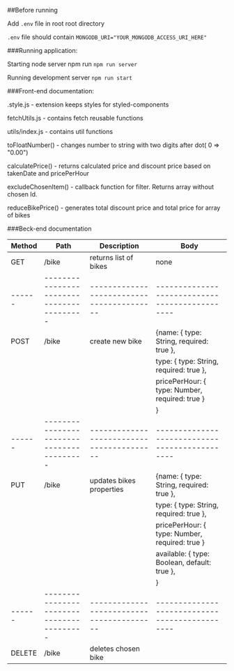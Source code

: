 ##Before running 

Add `.env` file in root root directory

`.env` file should contain `MONGODB_URI="YOUR_MONGODB_ACCESS_URI_HERE"`

###Running application:

Starting node server npm run `npm run server`



Running development server `npm run start`


###Front-end documentation:

.style.js - extension keeps styles for styled-components

fetchUtils.js - contains fetch reusable functions  

utils/index.js - contains util functions

toFloatNumber() - changes number to string with two digits after dot( 0 => "0.00")

calculatePrice() - returns calculated price and discount price based on takenDate and pricePerHour

excludeChosenItem() - callback function for filter. Returns array without chosen Id.
   
reduceBikePrice() - generates total discount price and total price for array of bikes 


###Beck-end documentation

| Method | Path                                      |Description                                | Body                                           |
| ------ | ----------------------------------------- | ----------------------------------------- | ---------------------------------------------- |
| GET    | /bike                                     | returns list of bikes                     | none                                           |
| ------ | ----------------------------------------- | ----------------------------------------- | ---------------------------------------------- |
| POST   | /bike                                     | create new bike                           | {name: { type: String, required: true },       |
|        |                                           |                                           |  type: { type: String, required: true },       |
|        |                                           |                                           |  pricePerHour: { type: Number, required: true }|
|        |                                           |                                           | }                                              |
| ------ | ----------------------------------------- | ----------------------------------------- | ---------------------------------------------- |
| PUT    | /bike                                     | updates bikes properties                  | {name: { type: String, required: true },       |
|        |                                           |                                           |  type: { type: String, required: true },       |
|        |                                           |                                           |  pricePerHour: { type: Number, required: true }|
|        |                                           |                                           |  available: { type: Boolean, default: true },  |
|        |                                           |                                           | }                                              |
| ------ | ----------------------------------------- | ----------------------------------------- | ---------------------------------------------- |
| DELETE | /bike                                     |  deletes chosen bike